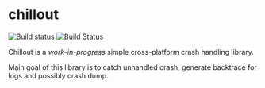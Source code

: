 # chillout

[![Build status](https://ci.appveyor.com/api/projects/status/b2mfobskucq936hc/branch/master?svg=true)](https://ci.appveyor.com/project/Ribtoks/chillout/branch/master)
[![Build Status](https://travis-ci.org/ribtoks/chillout.svg?branch=master)](https://travis-ci.org/ribtoks/chillout)

Chillout is a _work-in-progress_ simple cross-platform crash handling library.

Main goal of this library is to catch unhandled crash, generate backtrace for logs and possibly crash dump.
